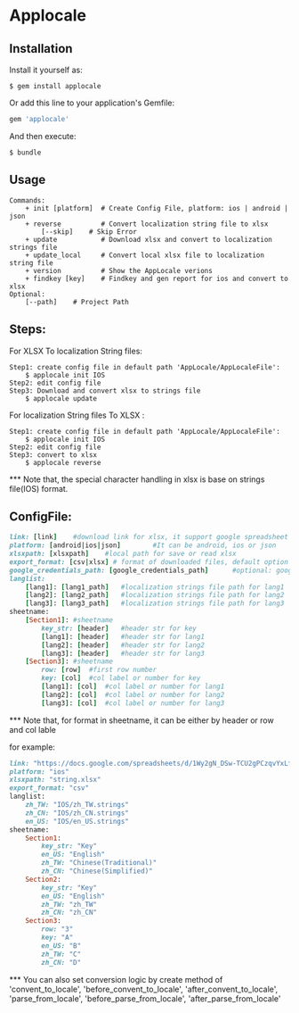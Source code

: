 # Applocale


## Installation

Install it yourself as:

    $ gem install applocale

Or add this line to your application's Gemfile:

```ruby
gem 'applocale'
```

And then execute:

    $ bundle



## Usage

	Commands:
		+ init [platform]  # Create Config File, platform: ios | android | json
		+ reverse          # Convert localization string file to xlsx
			[--skip]  	# Skip Error
		+ update           # Download xlsx and convert to localization strings file
		+ update_local     # Convert local xlsx file to localization string file
		+ version     	   # Show the AppLocale verions
		+ findkey [key]    # Findkey and gen report for ios and convert to xlsx
	Optional:
	 	[--path]    # Project Path

## Steps:

For XLSX To localization String files: 
```
Step1: create config file in default path 'AppLocale/AppLocaleFile':
	$ applocale init IOS
Step2: edit config file
Step3: Download and convert xlsx to strings file
	$ applocale update
```
For localization String files To XLSX : 
```
Step1: create config file in default path 'AppLocale/AppLocaleFile':
	$ applocale init IOS
Step2: edit config file
Step3: convert to xlsx 
	$ applocale reverse
```
*** Note that, the special character handling in xlsx is base on strings file(IOS) format.

## ConfigFile:
```ruby
link: [link]	#download link for xlsx, it support google spreadsheet
platform: [android|ios|json]		#It can be android, ios or json
xlsxpath: [xlsxpath]	#local path for save or read xlsx
export_format: [csv|xlsx] # format of downloaded files, default option is xlsx.
google_credentials_path: [google_credentials_path]		#optional: google credentials file path
langlist: 
	[lang1]: [lang1_path]	#localization strings file path for lang1
	[lang2]: [lang2_path]	#localization strings file path for lang2
	[lang3]: [lang3_path]	#localization strings file path for lang3
sheetname:
	[Section1]: #sheetname
		key_str: [header]	#header str for key
		[lang1]: [header]	#header str for lang1
		[lang2]: [header]	#header str for lang2
		[lang3]: [header]	#header str for lang3
	[Section3]: #sheetname
		row: [row]	#first row number
		key: [col]	#col label or number for key
		[lang1]: [col]	#col label or number for lang1
		[lang2]: [col]	#col label or number for lang2
		[lang3]: [col]	#col label or number for lang3
```
*** Note that, for format in sheetname, it can be either by header or row and col lable

for example:
```ruby
link: "https://docs.google.com/spreadsheets/d/1Wy2gN_DSw-TCU2gPCzqvYxLfFG5fyK5rodXs5MLUy8w"
platform: "ios"
xlsxpath: "string.xlsx"
export_format: "csv"
langlist:
	zh_TW: "IOS/zh_TW.strings"
	zh_CN: "IOS/zh_CN.strings"
	en_US: "IOS/en_US.strings"
sheetname:
	Section1:
		key_str: "Key"
		en_US: "English"
		zh_TW: "Chinese(Traditional)"
		zh_CN: "Chinese(Simplified)"
	Section2:
		key_str: "Key"
		en_US: "English"
		zh_TW: "zh_TW"
		zh_CN: "zh_CN"
	Section3:
		row: "3"
		key: "A"
		en_US: "B"
		zh_TW: "C"
		zh_CN: "D"
``` 

*** You can also set conversion logic by create method of 'convent_to_locale', 'before_convent_to_locale', 'after_convent_to_locale', 'parse_from_locale', 'before_parse_from_locale', 'after_parse_from_locale'



